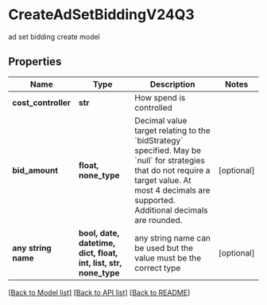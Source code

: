 # CreateAdSetBiddingV24Q3

ad set bidding create model

## Properties
Name | Type | Description | Notes
------------ | ------------- | ------------- | -------------
**cost_controller** | **str** | How spend is controlled | 
**bid_amount** | **float, none_type** | Decimal value target relating to the &#x60;bidStrategy&#x60; specified. May be &#x60;null&#x60; for strategies that do not require a target value. At most 4 decimals are supported. Additional decimals are rounded. | [optional] 
**any string name** | **bool, date, datetime, dict, float, int, list, str, none_type** | any string name can be used but the value must be the correct type | [optional]

[[Back to Model list]](../README.md#documentation-for-models) [[Back to API list]](../README.md#documentation-for-api-endpoints) [[Back to README]](../README.md)


